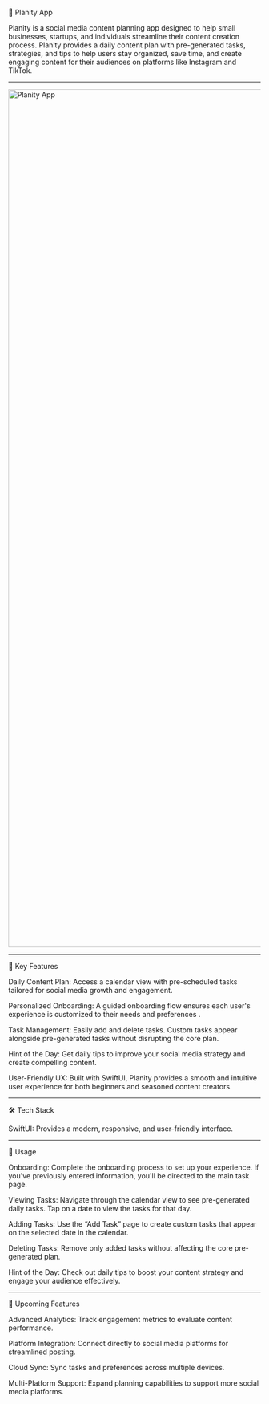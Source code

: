 📅 Planity App

Planity is a social media content planning app designed to help small businesses, startups, and individuals streamline their content creation process. Planity provides a daily content plan with pre-generated tasks, strategies, and tips to help users stay organized, save time, and create engaging content for their audiences on platforms like Instagram and TikTok.


---
<img width="1710" alt="Planity App" src="https://github.com/user-attachments/assets/fe70fa58-c2fa-4af6-b5b8-b30710f3318f">





---
📲 Key Features

Daily Content Plan: Access a calendar view with pre-scheduled tasks tailored for social media growth and engagement.

Personalized Onboarding: A guided onboarding flow ensures each user's experience is customized to their needs and preferences
.

Task Management: Easily add and delete tasks. Custom tasks appear alongside pre-generated tasks without disrupting the core plan.


Hint of the Day: Get daily tips to improve your social media strategy and create compelling content.


User-Friendly UX: Built with SwiftUI, Planity provides a smooth and intuitive user experience for both beginners and seasoned content creators.


---
🛠️ Tech Stack

SwiftUI: Provides a modern, responsive, and user-friendly interface.




---
📖 Usage

Onboarding: Complete the onboarding process to set up your experience. If you've previously entered information, you'll be directed to the main task page.


Viewing Tasks: Navigate through the calendar view to see pre-generated daily tasks. Tap on a date to view the tasks for that day.


Adding Tasks: Use the “Add Task” page to create custom tasks that appear on the selected date in the calendar.


Deleting Tasks: Remove only added tasks without affecting the core pre-generated plan.


Hint of the Day: Check out daily tips to boost your content strategy and engage your audience effectively.


---
🚧 Upcoming Features

Advanced Analytics: Track engagement metrics to evaluate content performance.


Platform Integration: Connect directly to social media platforms for streamlined posting.


Cloud Sync: Sync tasks and preferences across multiple devices.


Multi-Platform Support: Expand planning capabilities to support more social media platforms.











